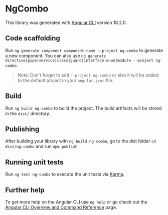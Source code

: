 # NgCombo

This library was generated with [Angular CLI](https://github.com/angular/angular-cli) version 18.2.0.

## Code scaffolding

Run `ng generate component component-name --project ng-combo` to generate a new component. You can also use `ng generate directive|pipe|service|class|guard|interface|enum|module --project ng-combo`.
> Note: Don't forget to add `--project ng-combo` or else it will be added to the default project in your `angular.json` file. 

## Build

Run `ng build ng-combo` to build the project. The build artifacts will be stored in the `dist/` directory.

## Publishing

After building your library with `ng build ng-combo`, go to the dist folder `cd dist/ng-combo` and run `npm publish`.

## Running unit tests

Run `ng test ng-combo` to execute the unit tests via [Karma](https://karma-runner.github.io).

## Further help

To get more help on the Angular CLI use `ng help` or go check out the [Angular CLI Overview and Command Reference](https://angular.dev/tools/cli) page.
